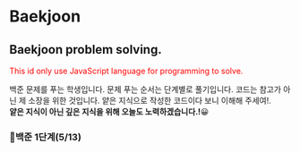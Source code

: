 # Baekjoon
<h2>Baekjoon problem solving.</h2>
<span style="color: red">This id only use JavaScript language for programming to solve.</span>

백준 문제를 푸는 학생입니다. 
문제 푸는 순서는 단계별로 풀기입니다.
코드는 참고가 아닌 제 소장을 위한 것입니다. 
얕은 지식으로 작성한 코드이다 보니 이해해 주세여!.<br>
<strong>얕은 지식이 아닌 깊은 지식을 위해 오늘도 노력하겠습니다.!</strong>😀

<h3>🎈백준 1단계(5/13)</h3>

